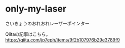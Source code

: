 # only-my-laser
さいきょうのおれおれレーザーポインター

Qiitaの記事はこちら。
https://qiita.com/jp7eph/items/9f2b107976b29e3789f9